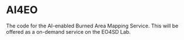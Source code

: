 # AI4EO
The code for the AI-enabled Burned Area Mapping Service. 
This will be offered as a on-demand service on the EO4SD Lab. 
